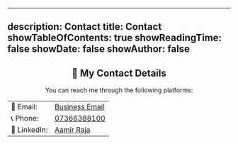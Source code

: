 ------
description: Contact
title: Contact
showTableOfContents: true
showReadingTime: false 
showDate: false
showAuthor: false
---

<h2 align="center">📇 My Contact Details</h2>

<p align="center">You can reach me through the following platforms:</p>

<table align="center">
  <tr>
    <td>📧 Email:</td>
    <td><a href="mailto:aamir34234@gmail.com">Business Email</a></td>
  </tr>
  <tr>
    <td>📞 Phone:</td>
    <td><a href="tel:07366388100">07366388100</a></td>
  </tr>
  <tr>
  <tr>
    <td>💼 LinkedIn:</td>
    <td><a href="https://www.linkedin.com/in/aamir-raja31/">Aamir Raja</a></td>
  </tr>
  <tr>
  </tr>
</table>

